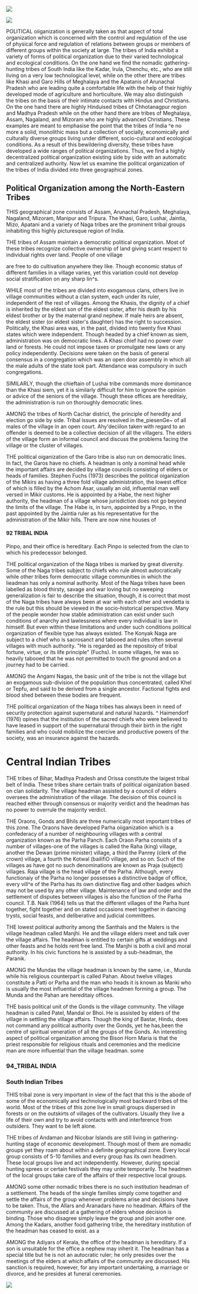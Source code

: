 ![](_page_0_Picture_0.jpeg)

![](_page_0_Picture_1.jpeg)

POLITICAL oiiganization is generally taken as that aspect of total organization which is concerned with the control and regulation of the use of physical force and regulation of relations between groups or members of different groups within the society at large. The tribes of India exhibit a variety of forms of political organization due to their varied technological and ecological conditions. On the one hand we find the nomadic gathering-hunting tribes of South India like the Kadar, Irula, Chenchu, etc., who are still living on a very low technological level, while on the other there are tribes like Khasi and Garo Hills of Meghalaya and the Apatanis of Arunachal Pradesh who are leading quite a comfortable life with the help of their highly developed mode of agriculture and horticulture. We may also distinguish the tribes on the basis of their intimate contacts with Hindus and Christians. On the one hand there are highly Hinduised tribes of Chhotanagpur region and Madhya Pradesh while on the other hand there are tribes of Meghalaya, Assam, Nagaland, and Mizoram who are highly advanced Christians. These examples are meant to emphasise the point that the tribes of India ^e no more a solid, monolithic mass but a collection of socially, economically and culturally diverse groups living under different, socio-cultural and ecological conditions. As a result of this bewildering diversity, these tribes have developed a wide ranges of political organizations. Thus, we find a highly decentralized political organization existing side by side with an automatic and centralized authority. Now let us examine the political organization of the tribes of India divided into three geographical zones.

## Political Organization among the North-Eastern Tribes

THIS geographical zone consists of Assam, Arunachal Pradesh, Meghalaya, Nagaland, Mizoram, Manipur and Tripura. The Khasi, Garo, Lushai, Jaintia, Mizo, Apatani and a variety of Naga tribes are the prominent tribal groups inhabiting this highly picturesque region of India.

THE tribes of Assam maintain a democratic political organization. Most of these tribes recognize collective ownership of land giving scant respect to individual rights over land. People of one village

are free to do cultivation anywhere they like. Though economic status of different families in a village varies, yet this variation could not develop social stratification on any sharp lin^s.

WHILE most of the tribes are divided into exogamous clans, others live in village communities without a clan system, each under its ruler, independent of the rest of villages. Among the Khasis, the dignity of a chief is inherited by the eldest son of the eldest sister, after his death by his eldest brother or by the maternal grand nephew. If male heirs are absent, the eldest sister (or eldest sister's daughter) has the right to succession. Politically, the Khasi area was, in the past, divided into twenty five Khasi states which were independent. Though headed by a chief known as siem, administration was on democratic lines. A Khasi chief had no power over land or forests. He could not impose taxes or promulgate new laws or any policy independently. Decisions were taken on the basis of general consensus in a congregation which was an open door assembly in which all the male adults of the state took part. Attendance was compulsory in such congregations.

SIMILARLY, though the chieftain of Lushai tribe commands more dominance than the Khasi siem, yet it is similarly difficult for him to ignore the opinion or advice of the seniors of the village. Though these offices are hereditaiy, the administration is run on thoroughly democratic lines.

AMONG the tribes of North Cachar district, the principle of heredity and election go side by side. Tribal issues are resolved in the\_piesenGe~ of all males of the village in an open court. Ahy'deciilon taken with regard to an offender is deemed to be a collective decision of all the villagers. The elders of the village form an informal council and discuss the problems facing the village or the cluster of villages.

THE political oiganization of the Garo tribe is also run on democratic lines. In fact, the Garos have no chiefs. A headman is only a nominal head while the important affairs are decided by village councils consisting of elders or heads of families. Stephen Fuchs (1973) describes the political oiganization of the Mikirs as having a three fold village administration, the lowest office of which is filled by the Achom Asar, usually an old, influential man well versed in Mikir customs. He is appointed by a Habe, the next higher authority, the headman of a village whose jurisdiction does not go beyond the limits of the village. The Habe is, in turn, appointed by a Pinpo, in the past appointed by the Jaintia ruler as his representative for the administration of the Mikir hills. There are now nine houses of

#### 92 TRIBAL INDIA

Pinpo, and their office is hereditary. Each Pinpo is selected from the clan to which his predecessor belonged.

THE political organization of the Naga tribes is marked by great diversity. Some of the Naga tribes subject to chiefs who rule almost autocratically while other tribes form democratic village communities in which the lieadman has only a nominal authority. Most of the Naga tribes have been labelled as blood thirsty, savage and war loving but no sweeping generalization is fair to describe the situation, though, it is correct that most of the Naga tribes have always been at war with each other and vendetta is the rule but this should be viewed in the socio-historical perspective. Many of the people wonder how stable administration can exist under such conditions of anarchy and lawlessness where every individual is law in himself. But even within these limitations and under such conditions political organization of flexible type has always existed. The Konyak Naga are subject to a chief who is sacrosanct and tabooed and rules often several villages with much authority. "He is regarded as the repositoiy of tribal fortune, virtue, or its life principle" (Fuchs). In some villages, he was so heavily tabooed that he was not permitted to touch the ground and on a journey had to be carried.

AMONG the Angami Nagas, the basic unit of the tribe is not the village but an exogamous sub-division of the population thus concentrated, called Khel or Tepfu, and said to be derived from a single ancestor. Factional fights and blood shed between these bodies are frequent.

THE political organization of the Naga tribes has always been in need of security protection against supernatural and natural hazards. ^ Haimendorf (1976) opines that the institution of the sacred chiefs who were believed to have leased in support of the supernatural through their birth in the right families and who could mobilize the coercive and productive powers of the society, was an insurance against the hazards.

# Central Indian Tribes

THE tribes of Bihar, Madhya Pradesh and Orissa constitute the laigest tribal belt of India. These tribes share certain traits of political oiganization based on clan solidarity. The village headman assisted by a council of elders oversees the administration of the village. The decision of this council is reached either through consensus or majority verdict and the headman has no power to overrule the majority verdict.

THE Oraons, Gonds and Bhils are three numerically most important tribes of this zone. The Oraons have developed Parha oiiganization which is a confederacy of a number of neighbouring villages with a central organization known as the Parha Panch. Each Oraon Parha consists of a number of villages-one of the villages is called the Raha (king) village, another the Dewan (prime minister) village, a third the Panrey (clerk of the crown) village, a fourth the Kotwal (bailifiO village, and so on. Such of the villages as have got no such denominations are known as Praja (subject) villages. Raja village is the head village of the Parha. Although, every functionaiy of the Parha no longer possesses a distinctive badge of office, every vill^e of the Parha has its own distinctive flag and other badges which may not be used by any other village. Maintenance of law and order and the settlement of disputes between villages is also the function of the Parha council. T.B. Naik (1964) tells us that the different villages of the Parha hunt together, fight together and on stated occasions meet together in dancing trysts, social feasts, and deliberative and judicial committees.

THE lowest political authority among the Santhals and the Malers is the village headman called Manjhi. He and the village elders meet and talk over the village affairs. The headman is entitled to certain gifts at weddings and other feasts and he holds rent free land. The Manjhi is both a civil and moral authority. In his civic functions he is assisted by a sub-headman, the Paranik.

AMONG the Mundas the village headman is known by the same, i.e., Munda while his religious counterpart is called Pahan. About twelve villages constitute a Patti or Parha and the man who heads it is known as Manki who is usually the most influential of the village headmen forming a group. The Munda and the Pahan are hereditaiy offices.

THE basis political unit of the Gonds is the village community. The village headman is called Patel, Mandal or Bhoi. He is assisted by elders of the village in settling the village affairs. Though the king of Bastar, Hindu, does not command any political authority over the Gonds, yet he has,been the centre of spiritual veneration of all the groups of the Gonds. An interesting aspect of political organization among the Bison Horn Maria is that the priest responsible for religious rituals and ceremonies and the medicine man are more influential than the village headman. some

### 94\_TRIBAL INDIA

### South Indian Tribes

THIS tribal zone is very important in view of the fact that this is the abode of some of the economically and technologically most backward tribes of the world. Most of the tribes of this zone live in small groups dispersed in forests or on the outskirts of villages of the cultivators. Usually they live a life of their own and try to avoid contacts with and interference from outsiders. They want to be left alone.

THE tribes of Andaman and Nicobar Islands are still living in gathering-hunting stage of economic development. Though most of them are nomadic groups yet they roam about within a definite geographical zone. Every local group consists of 5-10 families and every group has its own headmen. These local groups live and act independently. However, during special hunting sprees or certain festivals they may unite temporarily. The headmen of the local groups take care of the affairs of their respective local groups.

AMONG some other nomadic tribes there is no such institution headman of a settlement. The heads of the single families simply come together and settle the affairs of the group whenever problems arise and decisions have to be taken. Thus, the Allars and Aranadars have no headman. Affairs of the community are discussed at a gathering of elders whose decision is binding. Those who disagree simply leave the group and join another one. Among the Kadars, another food gathering tribe, the hereditary institution of the headman has ceased to exist. as a

AMONG the Adiyars of Kerala, the office of the headman is hereditary. If a son is unsuitable for the office a nephew may inherit it. The headman has a special title but he is not an autocratic ruler; he only presides over the meetings of the elders at which affairs of the community are discussed. His sanction is required, however, for any important undertaking, a marriage or divorce, and he presides at funeral ceremonies.

![](_page_5_Picture_6.jpeg)